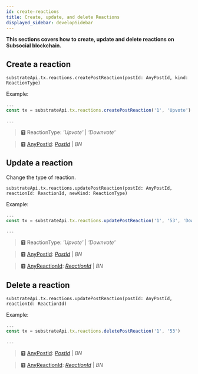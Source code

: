 ```yaml
---
id: create-reactions
title: Create, update, and delete Reactions
displayed_sidebar: developSidebar
---
```

**This sections covers how to create, update and delete reactions on Subsocial blockchain.**

## Create a reaction

```
substrateApi.tx.reactions.createPostReaction(postId: AnyPostId, kind: ReactionType)
```

Example:

```typescript
...
const tx = substrateApi.tx.reactions.createPostReaction('1', 'Upvote')

...
```

> 🆃 ReactionType: _'Upvote'_ | _'Downvote'_

> 🆃 [AnyPostId](https://docs.subsocial.network/js-docs/js-sdk/modules.html#anypostid): [_PostId_](https://docs.subsocial.network/js-docs/js-sdk/interfaces/interfaces.postid.html) | _BN_


## Update a reaction

Change the type of reaction.

```
substrateApi.tx.reactions.updatePostReaction(postId: AnyPostId, reactionId: ReactionId, newKind: ReactionType)
```

Example: 

```typescript
...
const tx = substrateApi.tx.reactions.updatePostReaction('1', '53', 'Downvote')

...
```

> 🆃 ReactionType: _'Upvote'_ | _'Downvote'_

> 🆃 [AnyPostId](https://docs.subsocial.network/js-docs/js-sdk/modules.html#anypostid): [_PostId_](https://docs.subsocial.network/js-docs/js-sdk/interfaces/interfaces.postid.html) | _BN_

> 🆃 [AnyReactionId](https://docs.subsocial.network/js-docs/js-sdk/modules.html#anyreactionid): [_ReactionId_](https://docs.subsocial.network/js-docs/js-sdk/interfaces/interfaces.reactionid.html) | _BN_

## Delete a reaction

```
substrateApi.tx.reactions.updatePostReaction(postId: AnyPostId, reactionId: ReactionId)
```

Example:

```typescript
...
const tx = substrateApi.tx.reactions.deletePostReaction('1', '53')

...
```

> 🆃 [AnyPostId](https://docs.subsocial.network/js-docs/js-sdk/modules.html#anypostid): [_PostId_](https://docs.subsocial.network/js-docs/js-sdk/interfaces/interfaces.postid.html) | _BN_

> 🆃 [AnyReactionId](https://docs.subsocial.network/js-docs/js-sdk/modules.html#anyreactionid): [_ReactionId_](https://docs.subsocial.network/js-docs/js-sdk/interfaces/interfaces.reactionid.html) | _BN_
